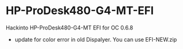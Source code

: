 # HP-ProDesk480-G4-MT-EFI
Hackinto HP-ProDesk480-G4-MT EFI for
OC 0.6.8
+ update for color error in old Dispalyer. You can use EFI-NEW.zip
